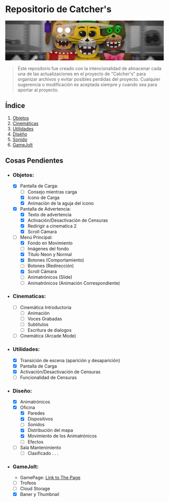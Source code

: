 ﻿# Repositorio de Catcher's
![Thumbnail viejo](src/readme/banner.jpg "Thumbnail viejo de Gamejolt")
> Éste repositorio fue creado con la intencionalidad de almacenar cada una de las actualizaciones en el proyecto de "Catcher's" para organizar archivos y evitar posibles perdidas del proyecto. Cualquier sugerencia o modificación es aceptada siempre y cuando sea para aportar al proyecto.

## Índice
1. [Objetos](#objetos)
2. [Cinemáticas](#Cinematicas)
3. [Utilidades](#Utilidades)
3. [Diséño](#Diseño)
4. [Sonido](#Sonido)
5. [GameJolt](#GameJolt)

## Cosas Pendientes
- ### Objetos:
    - [X] Pantalla de Carga:
        - [ ] Consejo mientras carga
        - [X] Icono de Carga
        - [X] Animación de la aguja del icono
    - [X] Pantalla de Advertencia:
        - [X] Texto de advertencia
        - [X] Activación/Desactivación de Censuras
        - [X] Redirigir a cinematica 2
        - [X] Scroll Cámara
    - [ ] Menú Principal:
        - [X] Fondo en Movimiento
        - [ ] Imágenes del fondo
        - [X] Titulo Neon y Normal
        - [X] Botones (Comportamiento)
        - [ ] Botones (Redirección)
        - [X] Scroll Cámara
        - [ ] Animatrónicos (Slide)
        - [ ] Animatrónicos (Animación Correspondiente)
- ### Cinematicas:
    - [ ] Cinemática Introductoria
        - [ ] Animación
        - [ ] Voces Grabadas
        - [ ] Subtitulos
        - [ ] Escritura de dialogos
    - [ ] Cinemática (Arcade Mode)
- ### Utilidades:
    - [X] Transición de escena (aparición y desaparición)
    - [X] Pantalla de Carga
    - [X] Activación/Desactivación de Censuras
    - [ ] Funcionalidad de Censuras
- ### Diseño:
    - [x] Animatrónicos
    - [x] Oficina
        - [x] Paredes
        - [x] Dispositivos
        - [ ] Sonidos
        - [x] Distribución del mapa
        - [x] Movimiento de los Animatrónicos
        - [ ] Efectos
    - [ ] Sala Mantenimiento
        - [ ] Clasificado . . .
- ### GameJolt:
    - GamePage: [Link to The Page](https://gamejolt.com/games/catchers/903293)
    - [ ] Trofeos
    - [ ] Cloud Storage
    - [X] Baner y Thumbnail